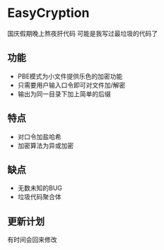 # EasyCryption
国庆假期晚上熬夜肝代码
可能是我写过最垃圾的代码了

## 功能
- PBE模式为小文件提供乐色的加密功能
- 只需要用户输入口令即可对文件加/解密
- 输出为同一目录下加上简单的后缀

## 特点
- 对口令加盐哈希
- 加密算法为异或加密

## 缺点
- 无数未知的BUG
- 垃圾代码聚合体

## 更新计划
有时间会回来修改
